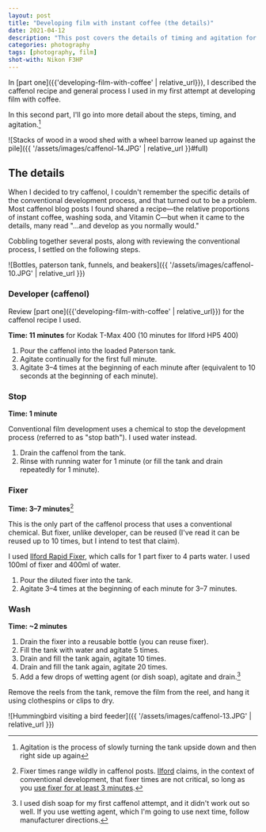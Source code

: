 ```yaml
---
layout: post
title: "Developing film with instant coffee (the details)"
date: 2021-04-12
description: "This post covers the details of timing and agitation for developing with caffenol."
categories: photography
tags: [photography, film]
shot-with: Nikon F3HP
---
```


In [part one]({{'developing-film-with-coffee' | relative_url}}), I described the caffenol recipe and general process I used in my first attempt at developing film with coffee.

In this second part, I'll go into more detail about the steps, timing, and agitation.[^1]

![Stacks of wood in a wood shed with a wheel barrow leaned up against the pile]({{ '/assets/images/caffenol-14.JPG' | relative_url }}#full)

## The details
When I decided to try caffenol, I couldn't remember the specific details of the conventional development process, and that turned out to be a problem. Most caffenol blog posts I found shared a recipe—the relative proportions of instant coffee, washing soda, and Vitamin C—but when it came to the details, many read "...and develop as you normally would."

Cobbling together several posts, along with reviewing the conventional process, I settled on the following steps.

![Bottles, paterson tank, funnels, and beakers]({{ '/assets/images/caffenol-10.JPG' | relative_url }})

### Developer (caffenol)
Review [part one]({{'developing-film-with-coffee' | relative_url}}) for the caffenol recipe I used.

**Time: 11 minutes** for Kodak T-Max 400 (10 minutes for Ilford HP5 400)
1. Pour the caffenol into the loaded Paterson tank.
1. Agitate continually for the first full minute.
1. Agitate 3–4 times at the beginning of each minute after (equivalent to 10 seconds at the beginning of each minute).

[^1]: Agitation is the process of slowly turning the tank upside down and then right side up again

### Stop
**Time: 1 minute**

Conventional film development uses a chemical to stop the development process (referred to as "stop bath"). I used water instead.

1. Drain the caffenol from the tank.
1. Rinse with running water for 1 minute (or fill the tank and drain repeatedly for 1 minute).

### Fixer
**Time: 3–7 minutes**[^2]

This is the only part of the caffenol process that uses a conventional chemical. But fixer, unlike developer, can be reused (I've read it can be reused up to 10 times, but I intend to test that claim).

I used [Ilford Rapid Fixer](https://www.ilfordphoto.com/rapid-fixer-product), which calls for 1 part fixer to 4 parts water. I used 100ml of fixer and 400ml of water.

1. Pour the diluted fixer into the tank.
1. Agitate 3–4 times at the beginning of each minute for 3–7 minutes.

[^2]: Fixer times range wildly in caffenol posts. [Ilford](https://www.ilfordphoto.com/) claims, in the context of conventional development, that fixer times are not critical, so long as you [use fixer for at least 3 minutes](https://www.ilfordphoto.com/beginners-guide-processing-film/).

### Wash
**Time: ~2 minutes**

1. Drain the fixer into a reusable bottle (you can reuse fixer).
1. Fill the tank with water and agitate 5 times.
1. Drain and fill the tank again, agitate 10 times.
1. Drain and fill the tank again, agitate 20 times.
1. Add a few drops of wetting agent (or dish soap), agitate and drain.[^3]

[^3]: I used dish soap for my first caffenol attempt, and it didn't work out so well. If you use wetting agent, which I'm going to use next time, follow manufacturer directions.

Remove the reels from the tank, remove the film from the reel, and hang it using clothespins or clips to dry.

![Hummingbird visiting a bird feeder]({{ '/assets/images/caffenol-13.JPG' | relative_url }})